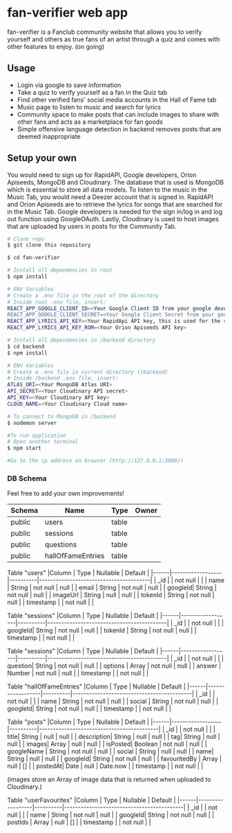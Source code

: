 # fan-verifier web app
fan-verifier is a Fanclub community website that allows you to verify yourself and others as true fans of an artist through a quiz
and comes with other features to enjoy.
(on going)

## Usage

* Login via google to save information
* Take a quiz to verify yourself as a fan in the Quiz tab
* Find other verified fans' social media accounts in the Hall of Fame tab
* Music page to listen to music and search for lyrics
* Community space to make posts that can include images to share with other fans and acts as a marketplace for fan goods
* Simple offensive language detection in backend removes posts that are deemed inappropriate

## Setup your own

You would need to sign up for RapidAPI, Google developers, Orion Apiseeds, MongoDB and Cloudinary.
The database that is used is MongoDB which is essential to store all data models.
To listen to the music in the Music Tab, you would need a Deezer account that is signed in.
RapidAPI and Orion Apiseeds are to retrieve the lyrics for songs that are searched for in the Music Tab.
Google developers is needed for the sign in/log in and log out function using GoogleOAuth.
Lastly, Cloudinary is used to host images that are uploaded by users in posts for the Community Tab.

```bash
# Clone repo
$ git clone this repository

$ cd fan-verifier

# Install all dependencies in root
$ npm install

# ENV Variables
# Create a .env file in the root of the directory
# Inside root .env file, insert: 
REACT_APP_GOOGLE_CLIENT_ID=<Your Google Client ID from your google developer's console>
REACT_APP_GOOGLE_CLIENT_SECRET=<Your Google Client Secret from your google developer's console>
REACT_APP_LYRICS_API_KEY=<Your RapidApi API key, this is used for the shazam and genuis API>
REACT_APP_LYRICS_API_KEY_ROM=<Your Orion Apiseeds API key>

# Install all dependencies in /backend directory
$ cd backend
$ npm install

# ENV Variables
# Create a .env file in current directory (/backend)
# Inside /backend .env file, insert:
ATLAS_URI=<Your MongoDB Atlas URI>
API_SECRET=<Your Cloudinary API secret>
API_KEY=<Your Cloudinary API key>
CLOUD_NAME=<Your Cloudinary Cloud name>

# To connect to MongoDB in /backend
$ nodemon server

#To run application 
# Open another terminal
$ npm start

#Go to the ip address on browser (http://127.0.0.1:3000/)

```

### DB Schema

Feel free to add your own improvements!

| Schema |      Name      |   Type   |     Owner   |
|--------|----------------|----------|-------------|
| public | users          | table    |             |
| public | sessions        | table    |  |
| public | questions | table |  |
| public | hallOfFameEntries         | table    |  |

Table "users"
|Column |       Type         | Nullable |              Default              |
|------|------------------|----------|----------------------------------------|
| _id    |                    | not null |  |
| name  | String          | not null |				null				   |
| email |      String      | not null |					null			   |
| googleId| String           | not null |					null			   |
| imageUrl  | String           | null |					null			   |
| tokenId  | String          | not null |					null			   |
| timestamp  |           | not null |								   |

Table "sessions"
|Column |       Type         | Nullable |              Default              |
|------|------------------|----------|-------------------------------------------|
| _id    |                    | not null |  |
| googleId| String           | not null |					null			   |
| tokenId  | String          | not null |					null			   |
| timestamp  |           | not null |								   |

Table "sessions"
|Column |       Type         | Nullable |              Default              |
|------|------------------|----------|-------------------------------------------|
| _id    |                    | not null |  |
| question| String           | not null |					null			   |
| options  | Array          | not null |					null			   |
| answer  | Number          | not null |					null			   |
| timestamp  |           | not null |								   |

Table "hallOfFameEntries"
|Column |       Type         | Nullable |              Default              |
|------|------------------|----------|-------------------------------------------|
| _id    |                    | not null |  |
| name  | String          | not null |				null				   |
| social |      String      | not null |					null			   |
| googleId| String           | not null |					null			   |
| timestamp  |           | not null |								   |

Table "posts"
|Column |       Type         | Nullable |              Default              |
|------|------------------|----------|-------------------------------------------|
| _id    |                    | not null |  |
| title| String           | null |					null			   |
| description| String           | null |					null			   |
| tag| String           | null |					null			   |
| images| Array           | null |					null			   |
| isPosted| Boolean           | not null |					null			   |
| googleName  | String          | not null |				null				   |
| social |      String      |  null |					null			   |
| name| String           | null |					null			   |
| googleId| String           | not null |					null			   |
| favouritedBy | Array           | null |					[]			   |
| postedAt| Date           | null |					Date.now			   |
| timestamp  |           | not null |								   |

(images store an Array of image data that is returned when uploaded to Cloudinary.)

Table "userFavourites"
|Column |       Type         | Nullable |              Default              |
|------|------------------|----------|-------------------------------------------|
| _id    |                    | not null |  |
| name  | String          | not null |				null				   |
| googleId| String           | not null |					null			   |
| postIds |      Array      | null |					[]			   |
| timestamp  |           | not null |								   |